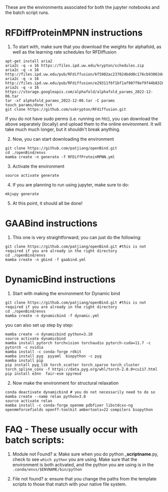 These are the environments associated for both the jupyter notebooks and the batch script runs.



# RFDiffProteinMPNN instructions
1) To start with, make sure that you download the weights for alphafold, as well as the learning rate schedules for RFDiffusion
```
apt-get install aria2
aria2c -q -x 16 https://files.ipd.uw.edu/krypton/schedules.zip
aria2c -q -x 16 http://files.ipd.uw.edu/pub/RFdiffusion/6f5902ac237024bdd0c176cb93063dc4/Base_ckpt.pt
aria2c -q -x 16 http://files.ipd.uw.edu/pub/RFdiffusion/e29311f6f1bf1af907f9ef9f44b8328b/Complex_base_ckpt.pt
aria2c -q -x 16 https://storage.googleapis.com/alphafold/alphafold_params_2022-12-06.tar
tar -xf alphafold_params_2022-12-06.tar -C params
touch params/done.txt
git clone https://github.com/sokrypton/RFdiffusion.git
```
If you do not have sudo perms (i.e. running on htc), you can download the above separately (locally) and upload them to the online environment. It will take much much longer, but it shouldn't break anything.

2)  Now, you can start downloading the environment
```
git clone https://github.com/patjiang/openBind.git
cd ./openBind/envs
mamba create -n generate -f RFDiffProteinMPNN.yml
```

3) Activate the environment
```
source activate generate
```

4) If you are planning to run using jupyter, make sure to do:
```
mkjupy generate
```

5) At this point, it should all be done!


# GAABind instructions
1) This one is very straightforward; you can just do the following:
```
git clone https://github.com/patjiang/openBind.git #this is not required if you are already in the right directory
cd ./openBind/envs
mamba create -n gbind -f gaabind.yml
```

# DynamicBind instructions
1) Start with making the environment for Dynamic bind
```
git clone https://github.com/patjiang/openBind.git #this is not required if you are already in the right directory
cd ./openBind/envs
mamba create -n dynamicbind -f dynamic.yml
```
you can also set up step by step:
```
mamba create -n dynamicbind python=3.10
source activate dynamicbind
mamba install pytorch torchvision torchaudio pytorch-cuda=11.7 -c pytorch -c nvidia
mamba install -c conda-forge rdkit
mamba install pyg  pyyaml  biopython -c pyg
mamba install pip
pip install pyg_lib torch_scatter torch_sparse torch_cluster torch_spline_conv -f https://data.pyg.org/whl/torch-2.0.0+cu117.html
pip install e3nn  fair-esm spyrmsd
```
2) Now make the environment for structural relaxation
```
conda deactivate dynamicbind # you do not necessarily need to do so
mamba create --name relax python=3.8
source activate relax
mamba install -c conda-forge openmm pdbfixer libstdcxx-ng openmmforcefields openff-toolkit ambertools=22 compilers biopython
```



# FAQ - These usually occur with batch scripts:
1) Module not Found?
a: Make sure when you do python _____scriptname____.py, check to see ```which python``` you are using. Make sure that the environment is both activated, and the python you are using is in the ```.conda/envs/$ENVNAME/bin/python```

2) File not found?
a: ensure that you change the paths from the template scripts to those that match with your native file system. 



